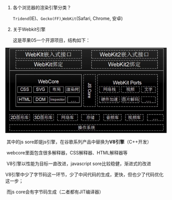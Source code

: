 1. 各个浏览器的渲染引擎分类？

   `Tridend`(IE)、`Gecko(FF)`,`WebKit`(Safari, Chrome, 安卓)

2. 关于Webkit引擎

   这是苹果05一个开源项目，结构如下：

![img](../imgs/webkit.png)

​	其中的js sore即是js引擎，在谷歌系列产品中替换为**V8引擎**（C++开发）

​	webcore里面包含很多解释器，CSS解释器、HTML解释器等

​	V8引擎以性能为目标一直改进，javascript sore比较稳健，渐进式的改进

​	V8引擎中少了字节码这一环节，少了中间代码的生成，更快，但也少了代码优化这一步；

​	而js core会有字节码生成（二者都有JIT编译器）